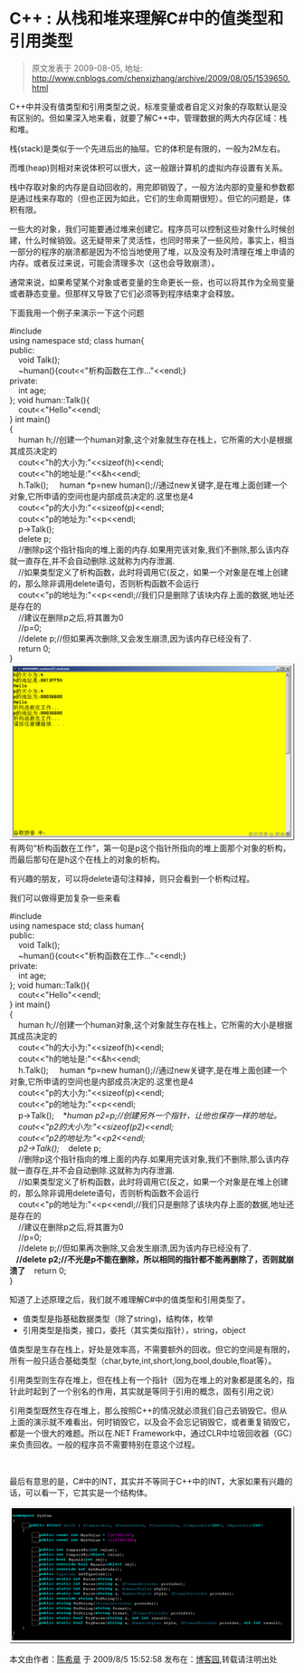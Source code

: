 # C++ : 从栈和堆来理解C#中的值类型和引用类型 
> 原文发表于 2009-08-05, 地址: http://www.cnblogs.com/chenxizhang/archive/2009/08/05/1539650.html 


C++中并没有值类型和引用类型之说，标准变量或者自定义对象的存取默认是没有区别的。但如果深入地来看，就要了解C++中，管理数据的两大内存区域：栈和堆。

 栈(stack)是类似于一个先进后出的抽屉。它的体积是有限的，一般为2M左右。

 而堆(heap)则相对来说体积可以很大，这一般跟计算机的虚拟内存设置有关系。

 栈中存取对象的内存是自动回收的，用完即销毁了，一般方法内部的变量和参数都是通过栈来存取的（但也正因为如此，它们的生命周期很短）。但它的问题是，体积有限。

 一些大的对象，我们可能要通过堆来创建它。程序员可以控制这些对象什么时候创建，什么时候销毁。这无疑带来了灵活性，也同时带来了一些风险，事实上，相当一部分的程序的崩溃都是因为不恰当地使用了堆，以及没有及时清理在堆上申请的内存。或者反过来说，可能会清理多次（这也会导致崩溃）。

 通常来说，如果希望某个对象或者变量的生命更长一些，也可以将其作为全局变量或者静态变量。但那样又导致了它们必须等到程序结束才会释放。

 下面我用一个例子来演示一下这个问题

 #include <iostream>  
using namespace std; class human{  
public:  
    void Talk();  
    ~human(){cout<<"析构函数在工作..."<<endl;}  
private:  
    int age;  
}; void human::Talk(){  
    cout<<"Hello"<<endl;  
} int main()  
{  
    human h;//创建一个human对象,这个对象就生存在栈上，它所需的大小是根据其成员决定的  
    cout<<"h的大小为:"<<sizeof(h)<<endl;  
    cout<<"h的地址是:"<<&h<<endl;  
    h.Talk();     human *p=new human();//通过new关键字,是在堆上面创建一个对象,它所申请的空间也是内部成员决定的.这里也是4  
    cout<<"p的大小为:"<<sizeof(p)<<endl;  
    cout<<"p的地址为:"<<p<<endl;  
    p->Talk();  
    delete p;  
    //删除p这个指针指向的堆上面的内存.如果用完该对象,我们不删除,那么该内存就一直存在,并不会自动删除.这就称为内存泄漏.  
    //如果类型定义了析构函数，此时将调用它(反之，如果一个对象是在堆上创建的，那么除非调用delete语句，否则析构函数不会运行  
    cout<<"p的地址为:"<<p<<endl;//我们只是删除了该块内存上面的数据,地址还是存在的  
    //建议在删除p之后,将其置为0  
    //p=0;  
    //delete p;//但如果再次删除,又会发生崩溃,因为该内存已经没有了.  
    return 0;  
} [![image](./images/1539650-image_thumb_1.png "image")](http://images.cnblogs.com/cnblogs_com/chenxizhang/WindowsLiveWriter/CC_DF5A/image_4.png)  有两句“析构函数在工作”，第一句是p这个指针所指向的堆上面那个对象的析构，而最后那句在是h这个在栈上的对象的析构。

 有兴趣的朋友，可以将delete语句注释掉，则只会看到一个析构过程。

 我们可以做得更加复杂一些来看

 #include <iostream>  
using namespace std; class human{  
public:  
    void Talk();  
    ~human(){cout<<"析构函数在工作..."<<endl;}  
private:  
    int age;  
}; void human::Talk(){  
    cout<<"Hello"<<endl;  
} int main()  
{  
    human h;//创建一个human对象,这个对象就生存在栈上，它所需的大小是根据其成员决定的  
    cout<<"h的大小为:"<<sizeof(h)<<endl;  
    cout<<"h的地址是:"<<&h<<endl;  
    h.Talk();     human *p=new human();//通过new关键字,是在堆上面创建一个对象,它所申请的空间也是内部成员决定的.这里也是4  
    cout<<"p的大小为:"<<sizeof(p)<<endl;  
    cout<<"p的地址为:"<<p<<endl;   
    p->Talk();     **human *p2=p;//创建另外一个指针，让他也保存一样的地址。  
    cout<<"p2的大小为:"<<sizeof(p2)<<endl;  
    cout<<"p2的地址为:"<<p2<<endl;  
    p2->Talk();**    delete p;  
    //删除p这个指针指向的堆上面的内存.如果用完该对象,我们不删除,那么该内存就一直存在,并不会自动删除.这就称为内存泄漏.  
    //如果类型定义了析构函数，此时将调用它(反之，如果一个对象是在堆上创建的，那么除非调用delete语句，否则析构函数不会运行  
    cout<<"p的地址为:"<<p<<endl;//我们只是删除了该块内存上面的数据,地址还是存在的  
    //建议在删除p之后,将其置为0  
    //p=0;  
    //delete p;//但如果再次删除,又会发生崩溃,因为该内存已经没有了.  
    **//delete p2;//不光是p不能在删除，所以相同的指针都不能再删除了，否则就崩溃了**    return 0;  
}  

 知道了上述原理之后，我们就不难理解C#中的值类型和引用类型了。

 * 值类型是指基础数据类型（除了string)，结构体，枚举
* 引用类型是指类，接口，委托（其实类似指针），string，object

 值类型是生存在栈上，好处是效率高，不需要额外的回收。但它的空间是有限的，所有一般只适合基础类型（char,byte,int,short,long,bool,double,float等）。

 引用类型则生存在堆上，但在栈上有一个指针（因为在堆上的对象都是匿名的，指针此时起到了一个别名的作用，其实就是等同于引用的概念，固有引用之说）

 引用类型既然生存在堆上，那么按照C++的情况就必须我们自己去销毁它。但从上面的演示就不难看出，何时销毁它，以及会不会忘记销毁它，或者重复销毁它，都是一个很大的难题。所以在.NET Framework中，通过CLR中垃圾回收器（GC）来负责回收。一般的程序员不需要特别在意这个过程。

  

 最后有意思的是，C#中的INT，其实并不等同于C++中的INT，大家如果有兴趣的话，可以看一下，它其实是一个结构体。

 [![image](./images/1539650-image_thumb_2.png "image")](http://images.cnblogs.com/cnblogs_com/chenxizhang/WindowsLiveWriter/CC_DF5A/image_6.png)

 本文由作者：[陈希章](http://www.xizhang.com) 于 2009/8/5 15:52:58 发布在：[博客园](http://www.cnblogs.com/chenxizhang/),转载请注明出处  
 























